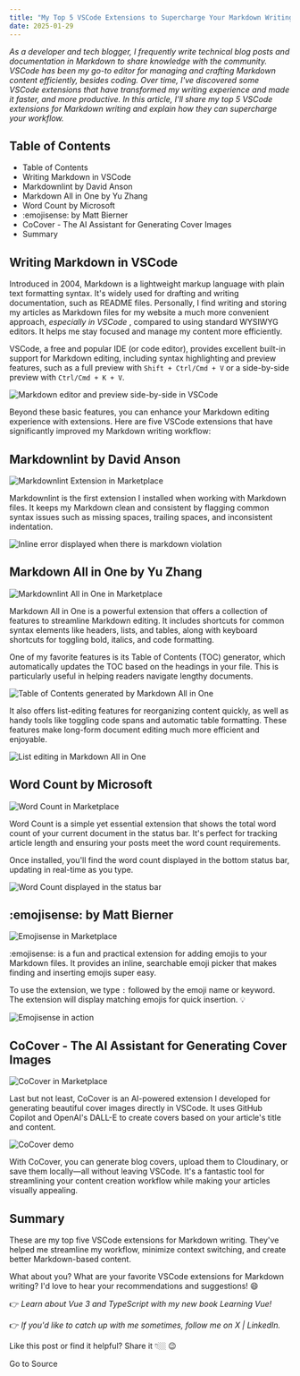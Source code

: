```yaml
---
title: "My Top 5 VSCode Extensions to Supercharge Your Markdown Writing"
date: 2025-01-29
---
```


_As a developer and tech blogger, I frequently write technical blog posts and documentation in Markdown to share knowledge with the community. VSCode has been my go-to editor for managing and crafting Markdown content efficiently, besides coding. Over time, I've discovered some VSCode extensions that have transformed my writing experience and made it faster, and more productive. In this article, I'll share my top 5 VSCode extensions for Markdown writing and explain how they can supercharge your workflow._

## Table of Contents

- Table of Contents
- Writing Markdown in VSCode
- Markdownlint by David Anson
- Markdown All in One by Yu Zhang
- Word Count by Microsoft
- :emojisense: by Matt Bierner
- CoCover - The AI Assistant for Generating Cover Images
- Summary

## Writing Markdown in VSCode

Introduced in 2004, Markdown is a lightweight markup language with plain text formatting syntax. It's widely used for drafting and writing documentation, such as README files. Personally, I find writing and storing my articles as Markdown files for my website a much more convenient approach, _especially in VSCode_ , compared to using standard WYSIWYG editors. It helps me stay focused and manage my content more efficiently.

VSCode, a free and popular IDE (or code editor), provides excellent built-in support for Markdown editing, including syntax highlighting and preview features, such as a full preview with `Shift + Ctrl/Cmd + V` or a side-by-side preview with `Ctrl/Cmd + K + V`.

![Markdown editor and preview side-by-side in VSCode](https://media2.dev.to/dynamic/image/width=800%2Cheight=%2Cfit=scale-down%2Cgravity=auto%2Cformat=auto/https%3A%2F%2Fres.cloudinary.com%2Fmayashavin%2Fimage%2Fupload%2Fq_auto%2Ff_auto%2Fv1727777568%2Farticles%2Ftools%2Fside_by_side_preview)

Beyond these basic features, you can enhance your Markdown editing experience with extensions. Here are five VSCode extensions that have significantly improved my Markdown writing workflow:

## Markdownlint by David Anson

![Markdownlint Extension in Marketplace](https://media2.dev.to/dynamic/image/width=800%2Cheight=%2Cfit=scale-down%2Cgravity=auto%2Cformat=auto/https%3A%2F%2Fres.cloudinary.com%2Fmayashavin%2Fimage%2Fupload%2Fq_auto%2Ff_auto%2Fv1727777568%2Farticles%2Ftools%2Fmarkdownlint)

Markdownlint is the first extension I installed when working with Markdown files. It keeps my Markdown clean and consistent by flagging common syntax issues such as missing spaces, trailing spaces, and inconsistent indentation.

![Inline error displayed when there is markdown violation](https://media2.dev.to/dynamic/image/width=800%2Cheight=%2Cfit=scale-down%2Cgravity=auto%2Cformat=auto/https%3A%2F%2Fres.cloudinary.com%2Fmayashavin%2Fimage%2Fupload%2Fq_auto%2Ff_auto%2Fv1727777568%2Farticles%2Ftools%2Flinting_preview)

## Markdown All in One by Yu Zhang

![Markdownlint All in One in Marketplace](https://media2.dev.to/dynamic/image/width=800%2Cheight=%2Cfit=scale-down%2Cgravity=auto%2Cformat=auto/https%3A%2F%2Fres.cloudinary.com%2Fmayashavin%2Fimage%2Fupload%2Fq_auto%2Ff_auto%2Fv1727777568%2Farticles%2Ftools%2Fmarkdownallinone)

Markdown All in One is a powerful extension that offers a collection of features to streamline Markdown editing. It includes shortcuts for common syntax elements like headers, lists, and tables, along with keyboard shortcuts for toggling bold, italics, and code formatting.

One of my favorite features is its Table of Contents (TOC) generator, which automatically updates the TOC based on the headings in your file. This is particularly useful in helping readers navigate lengthy documents.

![Table of Contents generated by Markdown All in One](https://media2.dev.to/dynamic/image/width=800%2Cheight=%2Cfit=scale-down%2Cgravity=auto%2Cformat=auto/https%3A%2F%2Fres.cloudinary.com%2Fmayashavin%2Fimage%2Fupload%2Fq_auto%2Ff_auto%2Fv1727777568%2Farticles%2Ftools%2Ftoc_generate)

It also offers list-editing features for reorganizing content quickly, as well as handy tools like toggling code spans and automatic table formatting. These features make long-form document editing much more efficient and enjoyable.

![List editing in Markdown All in One](https://media2.dev.to/dynamic/image/width=800%2Cheight=%2Cfit=scale-down%2Cgravity=auto%2Cformat=auto/https%3A%2F%2Fres.cloudinary.com%2Fmayashavin%2Fvideo%2Fupload%2Fv1737673973%2Farticles%2Ftools%2Flist_editing.gif)

## Word Count by Microsoft

![Word Count in Marketplace](https://media2.dev.to/dynamic/image/width=800%2Cheight=%2Cfit=scale-down%2Cgravity=auto%2Cformat=auto/https%3A%2F%2Fres.cloudinary.com%2Fmayashavin%2Fimage%2Fupload%2Fq_auto%2Ff_auto%2Fv1727777568%2Farticles%2Ftools%2Fwordcount)

Word Count is a simple yet essential extension that shows the total word count of your current document in the status bar. It's perfect for tracking article length and ensuring your posts meet the word count requirements.

Once installed, you'll find the word count displayed in the bottom status bar, updating in real-time as you type.

![Word Count displayed in the status bar](https://media2.dev.to/dynamic/image/width=800%2Cheight=%2Cfit=scale-down%2Cgravity=auto%2Cformat=auto/https%3A%2F%2Fres.cloudinary.com%2Fmayashavin%2Fimage%2Fupload%2Fq_auto%2Ff_auto%2Fv1727777568%2Farticles%2Ftools%2Fwordcount_statusbar)

## :emojisense: by Matt Bierner

![Emojisense in Marketplace](https://media2.dev.to/dynamic/image/width=800%2Cheight=%2Cfit=scale-down%2Cgravity=auto%2Cformat=auto/https%3A%2F%2Fres.cloudinary.com%2Fmayashavin%2Fimage%2Fupload%2Fq_auto%2Ff_auto%2Fv1727777568%2Farticles%2Ftools%2Femojisense)

:emojisense: is a fun and practical extension for adding emojis to your Markdown files. It provides an inline, searchable emoji picker that makes finding and inserting emojis super easy.

To use the extension, we type `:` followed by the emoji name or keyword. The extension will display matching emojis for quick insertion. 💡

![Emojisense in action](https://media2.dev.to/dynamic/image/width=800%2Cheight=%2Cfit=scale-down%2Cgravity=auto%2Cformat=auto/https%3A%2F%2Fres.cloudinary.com%2Fmayashavin%2Fvideo%2Fupload%2Fv1737673973%2Farticles%2Ftools%2Femoji_editing.gif)

## CoCover - The AI Assistant for Generating Cover Images

![CoCover in Marketplace](https://media2.dev.to/dynamic/image/width=800%2Cheight=%2Cfit=scale-down%2Cgravity=auto%2Cformat=auto/https%3A%2F%2Fres.cloudinary.com%2Fmayashavin%2Fimage%2Fupload%2Fq_auto%2Ff_auto%2Fv1727777568%2Farticles%2Ftools%2Fcocover)

Last but not least, CoCover is an AI-powered extension I developed for generating beautiful cover images directly in VSCode. It uses GitHub Copilot and OpenAI's DALL-E to create covers based on your article's title and content.

![CoCover demo](https://media2.dev.to/dynamic/image/width=800%2Cheight=%2Cfit=scale-down%2Cgravity=auto%2Cformat=auto/https%3A%2F%2Fres.cloudinary.com%2Fmayashavin%2Fimage%2Fupload%2Ff_auto%2Cq_auto%2Fv1730363067%2Fcocover%2Ffullflow_short.gif)

With CoCover, you can generate blog covers, upload them to Cloudinary, or save them locally—all without leaving VSCode. It's a fantastic tool for streamlining your content creation workflow while making your articles visually appealing.

## Summary

These are my top five VSCode extensions for Markdown writing. They've helped me streamline my workflow, minimize context switching, and create better Markdown-based content.

What about you? What are your favorite VSCode extensions for Markdown writing? I'd love to hear your recommendations and suggestions! 😄

👉 _Learn about Vue 3 and TypeScript with my new book Learning Vue!_

👉 _If you'd like to catch up with me sometimes, follow me on X | LinkedIn._

Like this post or find it helpful? Share it 👇🏼 😉

Go to Source
